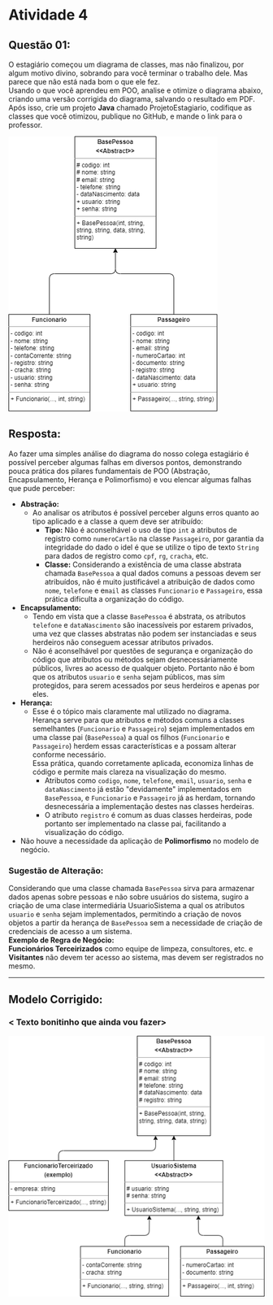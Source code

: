 # Atividade 4

## Questão 01:
O estagiário começou um diagrama de classes, mas não finalizou, por algum 
motivo divino, sobrando para você terminar o trabalho dele. Mas parece que não está nada bom o que ele fez.  
Usando o que você aprendeu em POO, analise e otimize o diagrama abaixo, 
criando uma versão corrigida do diagrama, salvando o resultado em PDF.  
Após  isso,  crie  um  projeto  **Java**  chamado  ProjetoEstagiario,  codifique  as classes que você otimizou, publique no GitHub, e mande o link para o professor.

![UML do Estagiário](docs/uml_do_estagiario.png)

## Resposta:
Ao fazer uma simples análise do diagrama do nosso colega estagiário é possível perceber algumas falhas em diversos pontos, demonstrando pouca prática dos pilares fundamentais de POO (Abstração, Encapsulamento, Herança e Polimorfismo) e vou elencar algumas falhas que pude perceber:

 - **Abstração:**
   - Ao analisar os atributos é possível perceber alguns erros quanto ao tipo aplicado e a classe a quem deve ser atribuído:
     - **Tipo:** Não é aconselhável o uso de tipo `int` a atributos de registro como `numeroCartão` na classe `Passageiro`, por garantia da integridade do dado o idel é que se utilize o tipo de texto `String` para dados de registro como `cpf`, `rg`, `cracha`, etc.
     - **Classe:** Considerando a existência de uma classe abstrata chamada `BasePessoa` a qual dados comuns a pessoas devem ser atribuídos, não é muito justificável a atribuição de dados como `nome`, `telefone` e e`mail` as classes `Funcionario` e `Passageiro`, essa prática dificulta a organização do código.
 - **Encapsulamento:**
   - Tendo em vista que a classe `BasePessoa` é abstrata, os atributos `telefone` e `dataNascimento` são inacessíveis por estarem privados, uma vez que classes abstratas não podem ser instanciadas e seus herdeiros não conseguem acessar atributos privados.
   - Não é aconselhável por questões de segurança e organização do código que atributos ou métodos sejam desnecessáriamente públicos, livres ao acesso de qualquer objeto.  Portanto não é bom que os atributos `usuario` e `senha` sejam públicos, mas sim protegidos, para serem acessados por seus herdeiros e apenas por eles.
 - **Herança:**
   - Esse é o tópico mais claramente mal utilizado no diagrama.<br>Herança serve para que atributos e métodos comuns a classes semelhantes (`Funcionario` e `Passageiro`) sejam implementados em uma classe pai (`BasePessoa`) a qual os filhos (`Funcionario` e `Passageiro`) herdem essas características e a possam alterar conforme necessário.<br>Essa prática, quando corretamente aplicada, economiza linhas de código e permite mais clareza na visualização do mesmo.
     - Atributos como `codigo`, `nome`, `telefone`, `email`, `usuario`, `senha` e `dataNascimento` já estão "devidamente" implementados em `BasePessoa`, e `Funcionario` e `Passageiro` já as herdam, tornando desnecessária a implementação destes nas classes herdeiras.
     - O atributo `registro` é comum as duas classes herdeiras, pode portanto ser implementado na classe pai, facilitando a visualização do código.
 - Não houve a necessidade da aplicação de **Polimorfismo** no modelo de negócio.

### Sugestão de Alteração:
Considerando que uma classe chamada `BasePessoa` sirva para armazenar dados apenas sobre pessoas e não sobre usuários do sistema, sugiro a criação de uma clase intermediária UsuarioSistema a qual os atributos `usuario` e `senha` sejam implementados, permitindo a criação de novos objetos a partir da herança de `BasePessoa` sem a necessidade de criação de credenciais de acesso a um sistema.  
**Exemplo de Regra de Negócio:**<br>**Funcionários Terceirizados** como equipe de limpeza, consultores, etc. e **Visitantes** não devem ter acesso ao sistema, mas devem ser registrados no mesmo.

----

## Modelo Corrigido:
### < Texto bonitinho que ainda vou fazer>
![UML Corrigido](docs/uml_corrigido.png)